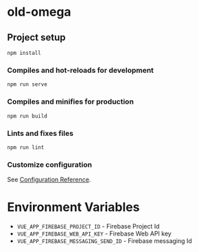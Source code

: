 # old-omega

## Project setup
```
npm install
```

### Compiles and hot-reloads for development
```
npm run serve
```

### Compiles and minifies for production
```
npm run build
```

### Lints and fixes files
```
npm run lint
```

### Customize configuration
See [Configuration Reference](https://cli.vuejs.org/config/).

# Environment Variables
- `VUE_APP_FIREBASE_PROJECT_ID` - Firebase Project Id
- `VUE_APP_FIREBASE_WEB_API_KEY` - Firebase Web API key
- `VUE_APP_FIREBASE_MESSAGING_SEND_ID` - Firebase messaging Id

